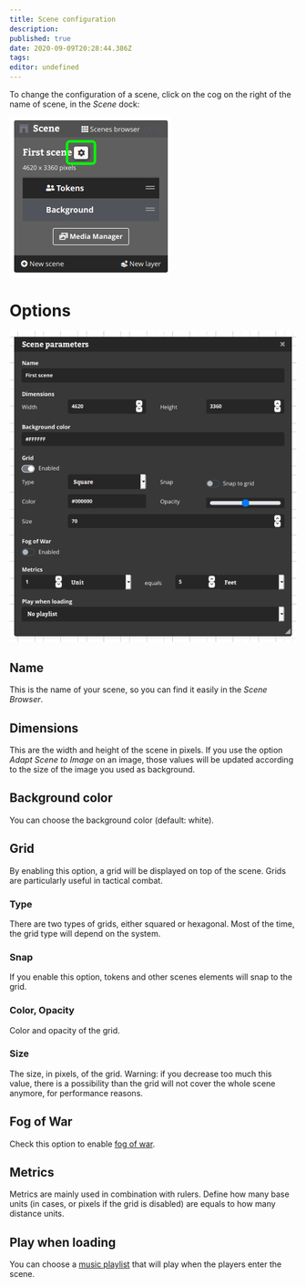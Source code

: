 ```yaml
---
title: Scene configuration
description: 
published: true
date: 2020-09-09T20:28:44.386Z
tags: 
editor: undefined
---
```


To change the configuration of a scene, click on the cog on the right of the name of scene, in the *Scene* dock:

![scene.png](/medias/scene.png)

# Options
![scene-parameters.png](/medias/scene-parameters.png)

## Name
This is the name of your scene, so you can find it easily in the *Scene Browser*.

## Dimensions
This are the width and height of the scene in pixels. If you use the option *Adapt Scene to Image* on an image, those values will be updated according to the size of the image you used as background.

## Background color
You can choose the background color (default: white).

## Grid
By enabling this option, a grid will be displayed on top of the scene. Grids are particularly useful in tactical combat.

### Type
There are two types of grids, either squared or hexagonal. Most of the time, the grid type will depend on the system.

### Snap
If you enable this option, tokens and other scenes elements will snap to the grid.

### Color, Opacity
Color and opacity of the grid.

### Size
The size, in pixels, of the grid. Warning: if you decrease too much this value, there is a possibility than the grid will not cover the whole scene anymore, for performance reasons.

## Fog of War
Check this option to enable [fog of war](/en/advanced/fog-of-war).

## Metrics
Metrics are mainly used in combination with rulers. Define how many base units (in cases, or pixels if the grid is disabled) are equals to how many distance units.

## Play when loading
You can choose a [music playlist](/en/how-to/music) that will play when the players enter the scene.